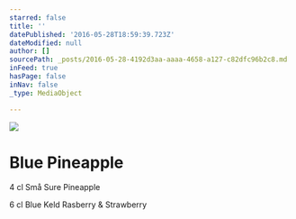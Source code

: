 ```yaml
---
starred: false
title: ''
datePublished: '2016-05-28T18:59:39.723Z'
dateModified: null
author: []
sourcePath: _posts/2016-05-28-4192d3aa-aaaa-4658-a127-c82dfc96b2c8.md
inFeed: true
hasPage: false
inNav: false
_type: MediaObject

---
```

![](https://the-grid-user-content.s3-us-west-2.amazonaws.com/9e363528-0403-474b-bc22-96e0387f4610.jpg)

# Blue Pineapple

4 cl Små Sure Pineapple

6 cl Blue Keld Rasberry & Strawberry